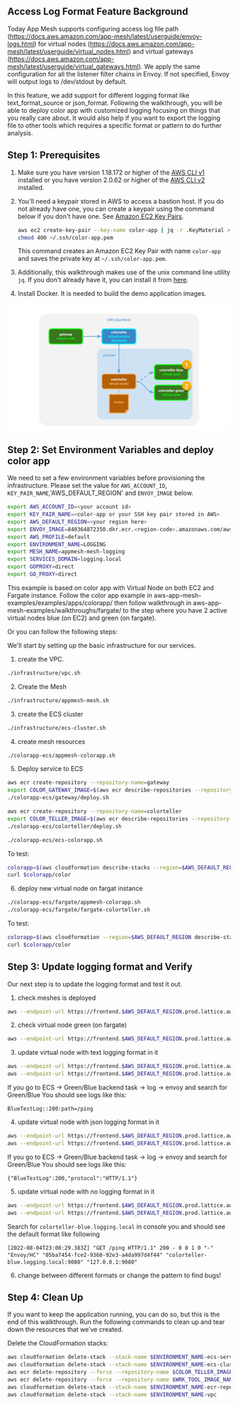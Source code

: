 ## Access Log Format Feature Background
Today App Mesh supports configuring access log file path (https://docs.aws.amazon.com/app-mesh/latest/userguide/envoy-logs.html) for virtual nodes (https://docs.aws.amazon.com/app-mesh/latest/userguide/virtual_nodes.html) and virtual gateways (https://docs.aws.amazon.com/app-mesh/latest/userguide/virtual_gateways.html). We apply the same configuration for all the listener filter chains in Envoy. If not specified, Envoy will output logs to /dev/stdout by default. 

In this feature, we add support for different logging format like text_format_source or json_format. Following the walkthrough, you will be able to deploy color app with customized logging focusing on things that you really care about. It would also help if you want to export the logging file to other tools which requires a specific format or pattern to do further analysis. 

## Step 1: Prerequisites

1. Make sure you have version 1.18.172 or higher of the [AWS CLI v1](https://docs.aws.amazon.com/cli/latest/userguide/install-cliv1.html) installed or you have version 2.0.62 or higher of the [AWS CLI v2](https://docs.aws.amazon.com/cli/latest/userguide/install-cliv2.html) installed.

2. You'll need a keypair stored in AWS to access a bastion host.
   If you do not already have one, you can create a keypair using the command below if you don't have one. See [Amazon EC2 Key Pairs](https://docs.aws.amazon.com/AWSEC2/latest/UserGuide/ec2-key-pairs.html).

    ```bash
    aws ec2 create-key-pair --key-name color-app | jq -r .KeyMaterial > ~/.ssh/color-app.pem
    chmod 400 ~/.ssh/color-app.pem
    ```

    This command creates an Amazon EC2 Key Pair with name `color-app` and saves the private key at `~/.ssh/color-app.pem`.

4. Additionally, this walkthrough makes use of the unix command line utility `jq`. If you don't already have it, you can install it from [here](https://stedolan.github.io/jq/).
5. Install Docker. It is needed to build the demo application images.

![](fargate.png)
## Step 2: Set Environment Variables and deploy color app
We need to set a few environment variables before provisioning the infrastructure.
Please set the value for `AWS_ACCOUNT_ID`, `KEY_PAIR_NAME`,'AWS_DEFAULT_REGION' and `ENVOY_IMAGE` below.

```bash
export AWS_ACCOUNT_ID=<your account id>
export KEY_PAIR_NAME=<color-app or your SSH key pair stored in AWS>
export AWS_DEFAULT_REGION=<your region here>
export ENVOY_IMAGE=840364872350.dkr.ecr.<region-code>.amazonaws.com/aws-appmesh-envoy:latest
export AWS_PROFILE=default
export ENVIRONMENT_NAME=LOGGING
export MESH_NAME=appmesh-mesh-logging
export SERVICES_DOMAIN=logging.local
export GOPROXY=direct
export GO_PROXY=direct
```
This example is based on color app with Virtual Node on both EC2 and Fargate instance. Follow the color app example in aws-app-mesh-examples/examples/apps/colorapp/
then follow walkthrough in aws-app-mesh-examples/walkthroughs/fargate/ to the step where you have 2 active virtual nodes blue (on EC2) and green (on fargate).

Or you can follow the following steps:

We'll start by setting up the basic infrastructure for our services.

1. create the VPC.

```bash
./infrastructure/vpc.sh
```
2. Create the Mesh

```bash
./infrastructure/appmesh-mesh.sh
```
3. create the ECS cluster

```bash
./infrastructure/ecs-cluster.sh
```
4. create mesh resources

```bash
./colorapp-ecs/appmesh-colorapp.sh
```
5. Deploy service to ECS

```bash
aws ecr create-repository --repository-name=gateway
export COLOR_GATEWAY_IMAGE=$(aws ecr describe-repositories --repository-names=gateway --query 'repositories[0].repositoryUri' --output text)
./colorapp-ecs/gateway/deploy.sh
```

```bash
aws ecr create-repository --repository-name=colorteller
export COLOR_TELLER_IMAGE=$(aws ecr describe-repositories --repository-names=colorteller --query 'repositories[0].repositoryUri' --output text)
./colorapp-ecs/colorteller/deploy.sh
```

```bash
./colorapp-ecs/ecs-colorapp.sh
```

To test:

```bash
colorapp=$(aws cloudformation describe-stacks --region=$AWS_DEFAULT_REGION --stack-name=$ENVIRONMENT_NAME-ecs-colorapp --query="Stacks[0].Outputs[?OutputKey=='ColorAppEndpoint'].OutputValue" --output=text)
curl $colorapp/color
```
6. deploy new virtual node on fargat instance

```bash
./colorapp-ecs/fargate/appmesh-colorapp.sh
./colorapp-ecs/fargate/fargate-colorteller.sh
```

To test:

```bash
colorapp=$(aws cloudformation --region=$AWS_DEFAULT_REGION describe-stacks --stack-name=$ENVIRONMENT_NAME-ecs-colorapp --query="Stacks[0].Outputs[?OutputKey=='ColorAppEndpoint'].OutputValue" --output=text)
curl $colorapp/color
```

## Step 3: Update logging format and Verify

Our next step is to update the logging format and test it out.

1. check meshes is deployed

```bash
aws --endpoint-url https://frontend.$AWS_DEFAULT_REGION.prod.lattice.aws.a2z.com --region $AWS_DEFAULT_REGION appmesh-internal list-meshes
```
2. check virtual node green (on fargate)

```bash
aws --endpoint-url https://frontend.$AWS_DEFAULT_REGION.prod.lattice.aws.a2z.com --region $AWS_DEFAULT_REGION appmesh-internal describe-virtual-node --virtual-node-name colorteller-green-vn --mesh-name $MESH_NAME
```

3. update virtual node with text logging format in it

```bash
aws --endpoint-url https://frontend.$AWS_DEFAULT_REGION.prod.lattice.aws.a2z.com --region $AWS_DEFAULT_REGION appmesh-internal update-virtual-node --virtual-node-name colorteller-blue-vn --mesh-name $MESH_NAME --cli-input-json file://src/blue-text-format.json
aws --endpoint-url https://frontend.$AWS_DEFAULT_REGION.prod.lattice.aws.a2z.com --region $AWS_DEFAULT_REGION appmesh-internal update-virtual-node --virtual-node-name colorteller-green-vn --mesh-name $MESH_NAME --cli-input-json file://src/green-text-format.json
```
If you go to ECS -> Green/Blue backend task -> log -> envoy and search for Green/Blue
You should see logs like this:

```
BlueTestLog::200:path=/ping
```

4. update virtual node with json logging format in it

```bash
aws --endpoint-url https://frontend.$AWS_DEFAULT_REGION.prod.lattice.aws.a2z.com --region $AWS_DEFAULT_REGION appmesh-internal update-virtual-node --virtual-node-name colorteller-blue-vn --mesh-name $MESH_NAME --cli-input-json file://src/blue-json-format.json
aws --endpoint-url https://frontend.$AWS_DEFAULT_REGION.prod.lattice.aws.a2z.com --region $AWS_DEFAULT_REGION appmesh-internal update-virtual-node --virtual-node-name colorteller-green-vn --mesh-name $MESH_NAME --cli-input-json file://src/green-json-format.json
```

If you go to ECS -> Green/Blue backend task -> log -> envoy and search for Green/Blue
You should see logs like this:

```
{"BlueTestLog":200,"protocol":"HTTP/1.1"}
```

5. update virtual node with no logging format in it

```bash
aws --endpoint-url https://frontend.$AWS_DEFAULT_REGION.prod.lattice.aws.a2z.com --region $AWS_DEFAULT_REGION appmesh-internal update-virtual-node --virtual-node-name colorteller-blue-vn --mesh-name $MESH_NAME --cli-input-json file://src/blue-no-format.json
aws --endpoint-url https://frontend.$AWS_DEFAULT_REGION.prod.lattice.aws.a2z.com --region $AWS_DEFAULT_REGION appmesh-internal update-virtual-node --virtual-node-name colorteller-green-vn --mesh-name $MESH_NAME --cli-input-json file://src/green-no-format.json
```
Search for `colorteller-blue.logging.local` in console you and should see the default format like following
```
[2022-08-04T23:00:29.383Z] "GET /ping HTTP/1.1" 200 - 0 0 1 0 "-" "Envoy/HC" "05ba7454-fce2-9360-92e3-a4da997d4f44" "colorteller-blue.logging.local:9080" "127.0.0.1:9080"
```
6. change between different formats or change the pattern to find bugs!

## Step 4: Clean Up


If you want to keep the application running, you can do so, but this is the end of this walkthrough.
Run the following commands to clean up and tear down the resources that we’ve created.

Delete the CloudFormation stacks:

```bash
aws cloudformation delete-stack --stack-name $ENVIRONMENT_NAME-ecs-service
aws cloudformation delete-stack --stack-name $ENVIRONMENT_NAME-ecs-cluster
aws ecr delete-repository --force --repository-name $COLOR_TELLER_IMAGE_NAME
aws ecr delete-repository --force --repository-name $WRK_TOOL_IMAGE_NAME
aws cloudformation delete-stack --stack-name $ENVIRONMENT_NAME-ecr-repositories
aws cloudformation delete-stack --stack-name $ENVIRONMENT_NAME-vpc
```
